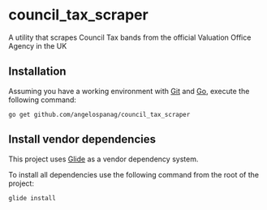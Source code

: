 # council_tax_scraper

A utility that scrapes Council Tax bands from the official Valuation Office Agency in the UK

## Installation

Assuming you have a working environment with [Git](https://git-scm.com/) and [Go](https://golang.org/), execute the following command:

```go get github.com/angelospanag/council_tax_scraper```

## Install vendor dependencies

This project uses [Glide](https://glide.sh/) as a vendor dependency system.

To install all dependencies use the following command from the root of the project:

`glide install`
